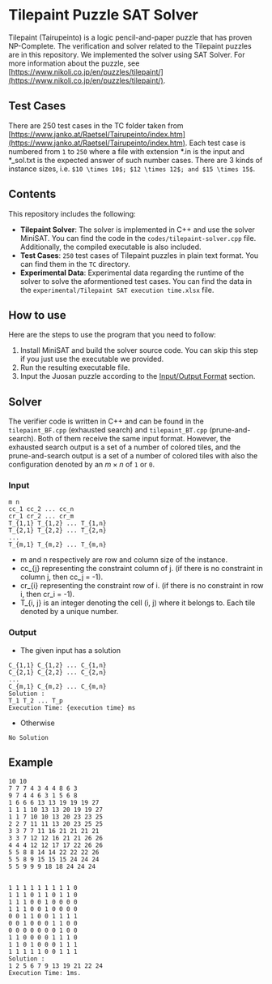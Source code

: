 # Tilepaint Puzzle SAT Solver

Tilepaint (Tairupeinto) is a logic pencil-and-paper puzzle that has proven NP-Complete. The verification and solver related to the Tilepaint puzzles are in this repository. We implemented the solver using SAT Solver. For more information about the puzzle, see [https://www.nikoli.co.jp/en/puzzles/tilepaint/](https://www.nikoli.co.jp/en/puzzles/tilepaint/).

## Test Cases
There are 250 test cases in the TC folder taken from [https://www.janko.at/Raetsel/Tairupeinto/index.htm](https://www.janko.at/Raetsel/Tairupeinto/index.htm). Each test case is numbered from `1` to `250` where a file with extension \*.in is the input and \*\_sol.txt is the expected answer of such number cases.
There are 3 kinds of instance sizes, i.e. `$10 \times 10$; $12 \times 12$; and $15 \times 15$`.

## Contents

This repository includes the following:

* **Tilepaint Solver**: The solver is implemented in C++ and use the solver MiniSAT. You can find the code in the `codes/tilepaint-solver.cpp` file. Additionally, the compiled executable is also included.
* **Test Cases**: `250` test cases of Tilepaint puzzles in plain text format. You can find them in the `TC` directory.
* **Experimental Data**: Experimental data regarding the runtime of the solver to solve the aformentioned test cases. You can find the data in the `experimental/Tilepaint SAT execution time.xlsx` file.

## How to use

Here are the steps to use the program that you need to follow:

1. Install MiniSAT and build the solver source code. You can skip this step if you just use the executable we provided.
2. Run the resulting executable file.
3. Input the Juosan puzzle according to the [Input/Output Format](#input) section.

## Solver
The verifier code is written in C++ and can be found in the `tilepaint_BF.cpp` (exhausted search) and `tilepaint_BT.cpp` (prune-and-search).
Both of them receive the same input format.
However, the exhausted search output is a set of a number of colored tiles, and the prune-and-search output is a set of a number of colored tiles with also the configuration denoted by an $m \times n$ of `1` or `0`.

### Input
```
m n
cc_1 cc_2 ... cc_n
cr_1 cr_2 ... cr_m
T_{1,1} T_{1,2} ... T_{1,n}
T_{2,1} T_{2,2} ... T_{2,n}
...
T_{m,1} T_{m,2} ... T_{m,n}
```
- m and n respectively are row and column size of the instance.
- cc_{j} representing the constraint column of j. (if there is no constraint in column j, then cc_j = -1).
- cr_{i} representing the constraint row of i. (if there is no constraint in row i, then cr_i = -1).
- T_{i, j} is an integer denoting the cell (i, j) where it belongs to. Each tile denoted by a unique number.

### Output
- The given input has a solution

```
C_{1,1} C_{1,2} ... C_{1,n}
C_{2,1} C_{2,2} ... C_{2,n}
...
C_{m,1} C_{m,2} ... C_{m,n}
Solution : 
T_1 T_2 ... T_p
Execution Time: {execution time} ms
```

- Otherwise
```
No Solution
```

## Example
```
10 10
7 7 7 4 3 4 4 8 6 3
9 7 4 4 6 3 1 5 6 8
1 6 6 6 13 13 19 19 19 27 
1 1 1 10 13 13 20 19 19 27 
1 1 7 10 10 13 20 23 23 25
2 2 7 11 11 13 20 23 25 25 
3 3 7 7 11 16 21 21 21 21
3 3 7 12 12 16 21 21 26 26 
4 4 4 12 12 17 17 22 26 26
5 5 8 8 14 14 22 22 22 26
5 5 8 9 15 15 15 24 24 24 
5 5 9 9 9 18 18 24 24 24
```
```

1 1 1 1 1 1 1 1 1 0 
1 1 1 0 1 1 0 1 1 0 
1 1 1 0 0 1 0 0 0 0 
1 1 1 0 0 1 0 0 0 0 
0 0 1 1 0 0 1 1 1 1 
0 0 1 0 0 0 1 1 0 0 
0 0 0 0 0 0 0 1 0 0 
1 1 0 0 0 0 1 1 1 0 
1 1 0 1 0 0 0 1 1 1 
1 1 1 1 1 0 0 1 1 1 
Solution : 
1 2 5 6 7 9 13 19 21 22 24 
Execution Time: 1ms.
```
